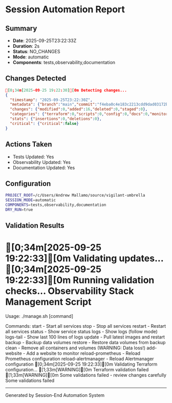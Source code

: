 # Session Automation Report

## Summary

- **Date**: 2025-09-25T23:22:33Z
- **Duration**: 2s
- **Status**: NO_CHANGES
- **Mode**: automatic
- **Components**: tests,observability,documentation

## Changes Detected

```json
[0;34m[2025-09-25 19:22:30][0m Detecting changes...
{
  "timestamp": "2025-09-25T23:22:30Z",
  "metadata": {"branch":"main","commit":"f4eba0c4e183c2213cdd9dad03172bd36b44ef90","author":"Joyful Agents"},
  "changes": {"modified":0,"added":16,"deleted":0,"staged":0},
  "categories": {"terraform":0,"scripts":0,"config":0,"docs":0,"monitoring":0},
  "stats": {"insertions":0,"deletions":0},
  "critical": {"critical":false}
}
```

## Actions Taken

- Tests Updated: Yes
- Observability Updated: Yes
- Documentation Updated: Yes

## Configuration

```bash
PROJECT_ROOT=/c/Users/Andrew Mallamo/source/vigilant-umbrella
SESSION_MODE=automatic
COMPONENTS=tests,observability,documentation
DRY_RUN=true
```

## Validation Results

[0;34m[2025-09-25 19:22:33][0m Validating updates...
[0;34m[2025-09-25 19:22:33][0m Running validation checks...
Observability Stack Management Script
======================================

Usage: ./manage.sh [command]

Commands:
  start       - Start all services
  stop        - Stop all services
  restart     - Restart all services
  status      - Show service status
  logs        - Show logs (follow mode)
  logs-tail   - Show last 100 lines of logs
  update      - Pull latest images and restart
  backup      - Backup data volumes
  restore     - Restore data volumes from backup
  clean       - Remove all containers and volumes (WARNING: Data loss!)
  add-website - Add a website to monitor
  reload-prometheus - Reload Prometheus configuration
  reload-alertmanager - Reload Alertmanager configuration
[0;34m[2025-09-25 19:22:33][0m Validating Terraform configuration...
[1;33m[WARNING][0m Terraform validation failed
[1;33m[WARNING][0m Some validations failed - review changes carefully
Some validations failed

---
Generated by Session-End Automation System
